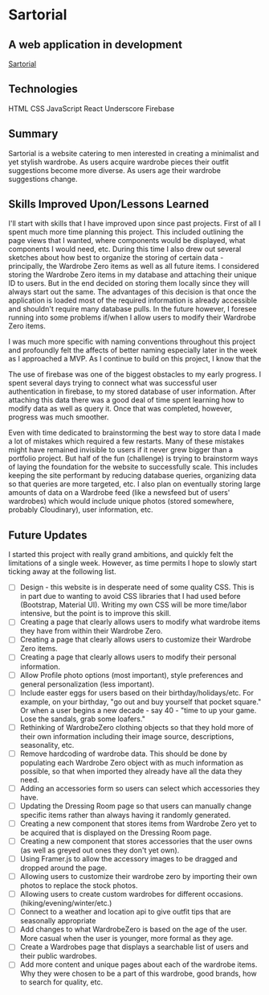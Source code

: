 # Sartorial
## A web application in development
[Sartorial](https://sartorial-5c2a4.web.app/dressingroom)

## Technologies
HTML
CSS
JavaScript
React
Underscore
Firebase

## Summary
Sartorial is a website catering to men interested in creating a minimalist and yet stylish wardrobe. As users acquire wardrobe pieces their outfit suggestions become more diverse. As users age their wardrobe suggestions change.



## Skills Improved Upon/Lessons Learned

I'll start with skills that I have improved upon since past projects. First of all I spent much more time planning this project. This included outlining the page views that I wanted, where components would be displayed, what components I would need, etc. During this time I also drew out several sketches about how best to organize the storing of certain data - principally, the Wardrobe Zero items as well as all future items. I considered storing the Wardrobe Zero items in my database and attaching their unique ID to users. But in the end decided on storing them locally since they will always start out the same. The advantages of this decision is that once the application is loaded most of the required information is already accessible and shouldn't require many database pulls. In the future however, I foresee running into some problems if/when I allow users to modify their Wardrobe Zero items.

I was much more specific with naming conventions throughout this project and profoundly felt the affects of better naming especially later in the week as I approached a MVP. As I continue to build on this project, I know that the

The use of firebase was one of the biggest obstacles to my early progress. I spent several days trying to connect what was successful user authentication in firebase, to my stored database of user information. After attaching this data there was a good deal of time spent learning how to modify data as well as query it. Once that was completed, however, progress was much smoother.

Even with time dedicated to brainstorming the best way to store data I made a lot of mistakes which required a few restarts. Many of these mistakes might have remained invisible to users if it never grew bigger than a portfolio project. But half of the fun (challenge) is trying to brainstorm ways of laying the foundation for the website to successfully scale. This includes keeping the site performant by reducing database queries, organizing data so that queries are more targeted, etc. I also plan on eventually storing large amounts of data on a Wardrobe feed (like a newsfeed but of users' wardrobes) which would include unique photos (stored somewhere, probably Cloudinary), user information, etc.




## Future Updates

I started this project with really grand ambitions, and quickly felt the limitations of a single week. However, as time permits I hope to slowly start ticking away at the following list.

- [ ] Design - this website is in desperate need of some quality CSS. This is in part due to wanting to avoid CSS libraries that I had used before (Bootstrap, Material UI). Writing my own CSS will be more time/labor intensive, but the point is to improve this skill.
- [ ] Creating a page that clearly allows users to modify what wardrobe items they have from within their Wardrobe Zero.
- [ ] Creating a page that clearly allows users to customize their Wardrobe Zero items.
- [ ] Creating a page that clearly allows users to modify their personal information.
- [ ] Allow Profile photo options (most important), style preferences and general personalization (less important).
- [ ] Include easter eggs for users based on their birthday/holidays/etc. For example, on your birthday, "go out and buy yourself that pocket square." Or when a user begins a new decade - say 40 - "time to up your game. Lose the sandals, grab some loafers."
- [ ] Rethinking of WardrobeZero clothing objects so that they hold more of their own information including their image source, descriptions, seasonality,  etc.
- [ ] Remove hardcoding of wardrobe data. This should be done by populating each Wardrobe Zero object with as much information as possible, so that when imported they already have all the data they need.
- [ ] Adding an accessories form so users can select which accessories they have.
- [ ] Updating the Dressing Room page so that users can manually change specific items rather than always having it randomly generated.
- [ ] Creating a new component that stores items from Wardrobe Zero yet to be acquired that is displayed on the Dressing Room page.
- [ ] Creating a new component that stores accessories that the user owns (as well as greyed out ones they don't yet own).
- [ ] Using Framer.js to allow the accessory images to be dragged and dropped around the page.
- [ ] Allowing users to customize their wardrobe zero by importing their own photos to replace the stock photos.
- [ ] Allowing users to create custom wardrobes for different occasions. (hiking/evening/winter/etc.)
- [ ] Connect to a weather and location api to give outfit tips that are seasonally appropriate
- [ ] Add changes to what WardrobeZero is based on the age of the user. More casual when the user is younger, more formal as they age.
- [ ] Create a Wardrobes page that displays a searchable list of users and their public wardrobes.
- [ ] Add more content and unique pages about each of the wardrobe items. Why they were chosen to be a part of this wardrobe, good brands, how to search for quality, etc.
